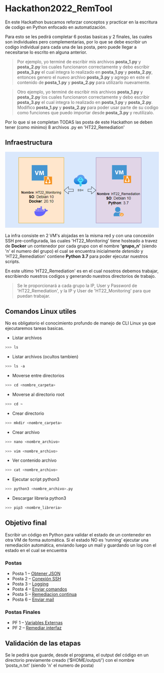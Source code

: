 # Hackathon2022_RemTool

En este Hackathon buscamos reforzar conceptos y practicar en la escritura de codigo en Python enfocado en automatización.

Para esto se les pedirá completar 6 postas basicas y 2 finales, las cuales son individuales pero complementarias, por lo que se debe escribir un codigo individual para cada una de las posta, pero puede llegar a necesitarse lo escrito en alguna anterior.

> Por ejemplo, yo terminé de escribir mis archivos **posta_1.py** y **posta_2.py** los cuales funcionaron correctamente y debo escribir **posta_3.py** el cual integra lo realizado en **posta_1.py** y **posta_2.py**, entonces genero el nuevo archivo **posta_3.py** y agrego en este el contenido de **posta_1.py** y **posta_2.py** para utilizarlo nuevamente.

> Otro ejemplo, yo terminé de escribir mis archivos **posta_1.py** y **posta_2.py** los cuales funcionaron correctamente y debo escribir **posta_3.py** el cual integra lo realizado en **posta_1.py** y **posta_2.py**. Modifico **posta_1.py** y **posta_2.py** para poder usar parte de su codigo como funciones que puedo importar desde **posta_3.py** y reutilizalo.

Por lo que si se completan TODAS las posta de este Hackathon se deben tener (como minimo) 8 archivos .py en 'HT22_Remediation'

## Infraestructura 

<p align="center">
  <img src="Postas/Infra.png" alt="Infraestructura Hackathon"/>
</p>

La infra consiste en 2 VM's alojadas en la misma red y con una concexión SSH pre-configurada, las cuales 'HT22_Monitoring' tiene hosteado a travez de **Docker** un contenedor por cada grupo con el nombre **'grupo_n'** (siendo 'n' el numero del grupo) el cual se encuentra inicialmente *detenido* y 'HT22_Remediation' contiene **Python 3.7** para poder ejecutar nuestros scripts.

En este ultimo 'HT22_Remediation' es en el cual nosotros debemos trabajar, escribiendo nuestros codigos y generando nuestros directorios de trabajo.

> Se le proporcionará a cada grupo la IP, User y Password de 'HT22_Remediation', y la IP y User de 'HT22_Monitoring' para que puedan trabajar.

## Comandos Linux utiles
No es obligatorio el conocimiento profundo de manejo de CLI Linux ya que ejecutaremos tareas basicas.

- Listar archivos
~~~bash
>>> ls
~~~
- Listar archivos (ocultos tambien)
~~~bash
>>> ls -a
~~~
- Moverse entre directorios
~~~bash
>>> cd <nombre_carpeta>
~~~
- Moverse al directorio root
~~~bash
>>> cd ~
~~~
- Crear directorio
~~~bash
>>> mkdir <nombre_carpeta>
~~~
- Crear archivo
~~~bash
>>> nano <nombre_archivo>
~~~
~~~bash
>>> vim <nombre_archivo>
~~~
- Ver contenido archivo
~~~bash
>>> cat <nombre_archivo>
~~~
- Ejecutar script python3
~~~bash
>>> python3 <nombre_archivo>.py
~~~
- Descargar libreria python3
~~~bash
>>> pip3 <nombre_libreria>
~~~

## Objetivo final
Escribir un código en Python para validar el estado de un contenedor en otra VM de forma automática. Si el estado NO es ‘running’ ejecutar una remediación automática, enviando luego un mail y guardando un log con el estado en el cual se encuentra

### Postas
- Posta 1 – [Obtener JSON](Postas/P1.md)
- Posta 2 – [Conexión SSH](Postas/P2.md)
- Posta 3 – [Logging](Postas/P3.md)
- Posta 4 – [Enviar comandos](Postas/P4.md)
- Posta 5 – [Remediacion continua](Postas/P5.md)
- Posta 6 – [Enviar mail](Postas/P6.md)

### Postas Finales
- PF 1 – [Variables Externas](Postas/PF1.md)
- PF 2 – [Remediar interfaz](Postas/PF2.md)

## Validación de las etapas
Se le pedirá que guarde, desde el programa, el output del código en un directorio previamente creado (‘$HOME/output/’) con el nombre ‘posta_n.txt’ (siendo 'n' el numero de posta)
